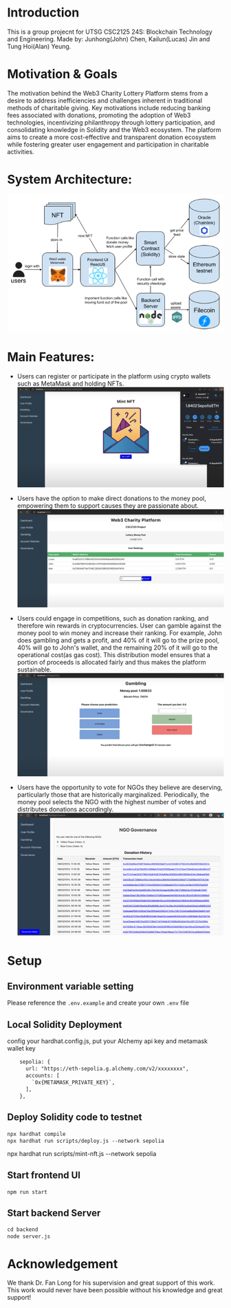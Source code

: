 # Introduction

This is a group projecnt for UTSG CSC2125 24S: Blockchain Technology and Engineering. Made by: Junhong(John) Chen, Kailun(Lucas) Jin and Tung Hoi(Alan) Yeung.

# Motivation & Goals

The motivation behind the Web3 Charity Lottery Platform stems from a desire to address inefficiencies and challenges inherent in traditional methods of charitable giving. Key motivations include reducing banking fees associated with donations, promoting the adoption of Web3 technologies, incentivizing philanthropy through lottery participation, and consolidating knowledge in Solidity and the Web3 ecosystem. The platform aims to create a more cost-effective and transparent donation ecosystem while fostering greater user engagement and participation in charitable activities.

# System Architecture:

![System Architecture](readme/system-architecture.png)

# Main Features:

- Users can register or participate in the platform using crypto wallets such as MetaMask and holding NFTs.
  ![Direct Donations](readme/mint-nft.png)

- Users have the option to make direct donations to the money pool, empowering them to support causes they are passionate about.
  ![Direct Donations](readme/dashboard.png)

- Users could engage in competitions, such as donation ranking, and therefore win rewards in cryptocurrencies. User can gamble against the money pool to win money and increase their ranking. For example, John does gambling and gets a profit, and 40% of it will go to the prize pool, 40% will go to John's wallet, and the remaining 20% of it will go to the operational cost(as gas cost). This distribution model ensures that a portion of proceeds is allocated fairly and thus makes the platform sustainable.
  ![Direct Donations](readme/gambling.png)

- Users have the opportunity to vote for NGOs they believe are deserving, particularly those that are historically marginalized. Periodically, the money pool selects the NGO with the highest number of votes and distributes donations accordingly.
  ![Direct Donations](readme/donate-to-ngos.png)

# Setup

## Environment variable setting

Please reference the `.env.example` and create your own `.env` file

## Local Solidity Deployment

config your hardhat.config.js, put your Alchemy api key and metamask wallet key

```
    sepolia: {
      url: "https://eth-sepolia.g.alchemy.com/v2/xxxxxxxx",
      accounts: [
        `0x{METAMASK_PRIVATE_KEY}`,
      ],
    },
```

## Deploy Solidity code to testnet

```
npx hardhat compile
npx hardhat run scripts/deploy.js --network sepolia
```

npx hardhat run scripts/mint-nft.js --network sepolia

## Start frontend UI

```
npm run start
```

## Start backend Server

```
cd backend
node server.js
```

# Acknowledgement

We thank Dr. Fan Long for his supervision and great support of this work. This work would never have been
possible without his knowledge and great support!

